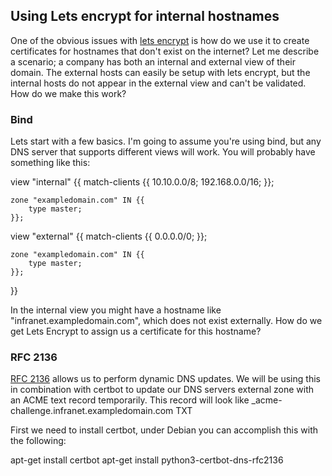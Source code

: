## Using Lets encrypt for internal hostnames

One of the obvious issues with [lets encrypt](https://letsencrypt.org/) is how do we use it to create certificates for hostnames that don't exist on the internet?  Let me describe a scenario; a company has both an internal and external view of their
domain. The external hosts can easily be setup with lets encrypt, but the internal hosts do not appear in the external view and can't be validated.  How do we make this work?  

### Bind

Lets start with a few basics. I'm going to assume you're using bind, but any DNS server that supports different views will work.  You will probably have something like this:

view "internal" {{
	match-clients {{ 
		10.10.0.0/8;
		192.168.0.0/16;
	}};

	zone "exampledomain.com" IN {{
		type master;
	}};

view "external" {{
	match-clients {{
		0.0.0.0/0;
	}};

	zone "exampledomain.com" IN {{
		type master;
	}};
}}

In the internal view you might have a hostname like "infranet.exampledomain.com", which does not exist externally.  How do we get Lets Encrypt to assign us a certificate for this hostname?

### RFC 2136

[RFC 2136](https://en.wikipedia.org/wiki/Dynamic_DNS) allows us to perform dynamic DNS updates.  We will be using this in combination with certbot to update our DNS servers external zone with an ACME text record temporarily. 
This record will look like _acme-challenge.infranet.exampledomain.com TXT

First we need to install certbot, under Debian you can accomplish this with the following:

apt-get install certbot
apt-get install python3-certbot-dns-rfc2136
